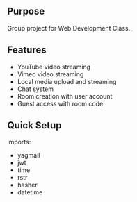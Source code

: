 ## Purpose
Group project for Web Development Class.

## Features
- YouTube video streaming
- Vimeo video streaming
- Local media upload and streaming
- Chat system
- Room creation with user account
- Guest access with room code

## Quick Setup
imports:
- yagmail
- jwt
- time
- rstr
- hasher
- datetime